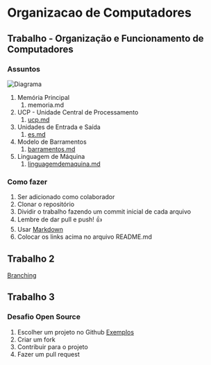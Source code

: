 # Organizacao de Computadores

## Trabalho - Organização e Funcionamento de Computadores

### Assuntos

![Diagrama](http://i.imgur.com/tHr8Abd.png)

1. Memória Principal
   1. memoria.md
1. UCP - Unidade Central de Processamento
   1. [ucp.md](https://github.com/rpaskin/organizacao/blob/master/ucp.md)
1. Unidades de Entrada e Saída
   1. [es.md](https://github.com/rpaskin/organizacao/blob/master/es.md)
1. Modelo de Barramentos
   1. [barramentos.md](https://github.com/rpaskin/organizacao/blob/master/barramentos.md)
1. Linguagem de Máquina
   1. [linguagemdemaquina.md](https://github.com/rpaskin/organizacao/blob/master/linguagemDeMaquina.md)

### Como fazer

1. Ser adicionado como colaborador
1. Clonar o repositório
1. Dividir o trabalho fazendo um commit inicial de cada arquivo
1. Lembre de dar pull e push! :+1:
1. Usar [Markdown](https://guides.github.com/features/mastering-markdown/)
1. Colocar os links acima no arquivo README.md

## Trabalho 2

[Branching](./branching.md)

## Trabalho 3



### Desafio Open Source

1. Escolher um projeto no Github [Exemplos](https://github.com/MunGell/awesome-for-beginners)
2. Criar um fork
3. Contribuir para o projeto
4. Fazer um pull request
